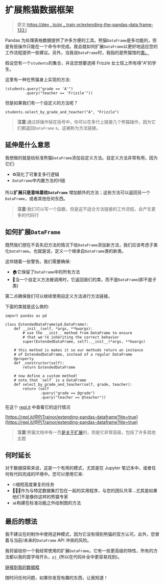 # 扩展熊猫数据框架

> 原文:[https://dev . to/pj _ train or/extending-the-pandas-data frame-133 l](https://dev.to/pj_trainor/extending-the-pandas-dataframe-133l)

Pandas 为处理表格数据提供了许多方便的工具。熊猫`DataFrame`是多功能的，但是有些操作只能在一个命令中完成。我会就如何扩展`DataFrame`以更好地适应您的工作流程提供一些建议。另外，当我说`DataFrame`时，我指的是熊猫馆的[类。](https://pandas.pydata.org/pandas-docs/stable/reference/api/pandas.DataFrame.html)

假设您有一个`students`的集合，并且您想要选择 Frizzle 女士班上所有得“A”的学生。

这里有一种在熊猫身上实现的方法:

```
(students.query("grade == 'A'")
         .query("teacher == 'Frizzle'")) 
```

但是如果我们有一个自定义的方法呢？

```
students.select_by_grade_and_teacher("A", "Frizzle") 
```

> **注意**:通过将操作括在括号中，你可以在多行上链接几个熊猫操作，因为它们都返回`DataFrame` s。这被称为方法链接。

## [](#what-extending-means)延伸是什么意思

我想做的就是给标准熊猫`DataFrame`添加自定义方法。自定义方法非常有用，因为它们:

*   ♻️简化了可重复多行逻辑
*   `DataFrame`中内置方法的⛓链

所以**扩展只是意味着给`DataFrame`** 增加额外的方法；这些方法可以返回另一个`DataFrame`，或者其他任何东西。

> **注意**:我们可以写一个函数，但是这不适合方法链接的工作流程，会产生更多的代码行

## [](#how-to-extend-raw-dataframe-endraw-)如何扩展`DataFrame`

既然我们想在不丢失旧方法的情况下给`DataFrame`添加新方法，我们应该考虑子类化`DataFrame`。也就是说，定义一个继承自`DataFrame`类的新类。

这伴随着一些警告。我们需要确保:

*   🏠它保留了`DataFrame`中的所有方法
*   🤝当一个自定义方法被调用时，它返回我们的类，而不是`DataFrame`(即不是子类)

第二点确保我们可以继续使用自定义方法进行方法链接。

下面的类就是这么做的:

```
import pandas as pd

class ExtendedDataFrame(pd.DataFrame):
    def __init__(self, *args, **kwargs):
        # use the __init__ method from DataFrame to ensure
        # that we're inheriting the correct behavior
        super(ExtendedDataFrame, self).__init__(*args, **kwargs)

    # this method is makes it so our methods return an instance
    # of ExtendedDataFrame, instead of a regular DataFrame
    @property
    def _constructor(self):
        return ExtendedDataFrame

    # now define a custom method!
    # note that `self` is a DataFrame
    def select_by_grade_and_teacher(self, grade, teacher):
        return (self
                .query("grade == @grade")
                .query("teacher == @teacher")) 
```

在这个 [repl.it](https://repl.it/@PjTrainor/extending-pandas-dataframe) 中查看它的运行情况

[https://repl.it/@PjTrainor/extending-pandas-dataframe?lite=true](https://repl.it/@PjTrainor/extending-pandas-dataframe?lite=true)

> **注意**:熊猫文档中有一页[是关于扩展](https://pandas.pydata.org/pandas-docs/stable/development/extending.html)的，但是它非常高级，包括了许多其他主题

## [](#when-to-extend)何时延长

对于数据探索来说，这是一个有用的模式，尤其是在 Jupyter 笔记本中，或者任何有代码完成的环境中。您可以使用它来:

*   ⏲缩短高度重复的任务
*   👩🏽‍🎓作为与特定数据集打包在一起的实用程序，与您的团队共享...尤其是如果他们不是像你这样的熊猫专家
*   📊构建在标准功能之外绘制图的方法

## [](#final-thoughts)最后的想法

我不建议在的制作中使用这种模式，因为它没有得到熊猫的官方认可。此外，您冒着与当前/未来的`DataFrame` API 冲突的风险。

我将留给你一个我经常使用的扩展`DataFrame`。它有一些更高级的特性，所有的方法都以我的首字母开头，`pj_`(所以在代码补全中更容易找到)。

[链接到我的数据框](https://gist.github.com/trainorpj/488a1c8809fc66a197835deaa62cfa86)

随时问任何问题，如果你发现有趣的东西，让我知道！